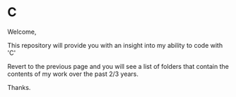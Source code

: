 # C

Welcome,

This repository will provide you with an insight into my ability to code with 'C'

Revert to the previous page and you will see a list of folders that contain the contents of my work over the past 2/3 years.

Thanks.
